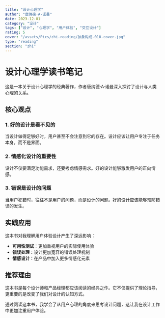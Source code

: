 ```yaml
---
title: "设计心理学"
author: "唐纳德·A·诺曼"
date: 2023-12-01
category: "设计"
tags: ["设计", "心理学", "用户体验", "交互设计"]
rating: 5
cover: "/assets/Pics/zhi-reading/抽象构成-010-cover.jpg"
type: "reading"
section: "zhi"
---
```


# 设计心理学读书笔记

这是一本关于设计心理学的经典著作，作者唐纳德·A·诺曼深入探讨了设计与人类心理的关系。

## 核心观点

### 1. 好的设计是看不见的
当设计做得足够好时，用户甚至不会注意到它的存在。设计应该让用户专注于任务本身，而不是界面。

### 2. 情感化设计的重要性
设计不仅要满足功能需求，还要考虑情感需求。好的设计能够激发用户的正向情感。

### 3. 错误是设计的问题
当用户犯错时，往往不是用户的问题，而是设计的问题。好的设计应该能够预防错误的发生。

## 实践应用

这本书对我理解用户体验设计产生了深远影响：

- **可用性测试**：更加重视用户的实际使用体验
- **错误处理**：设计更加宽容的错误处理机制
- **情感设计**：在产品中加入更多情感化元素

## 推荐理由

这本书是每个设计师和产品经理都应该阅读的经典之作。它不仅提供了理论指导，更重要的是改变了我们对设计的认知方式。

通过阅读这本书，我学会了从用户心理的角度来思考设计问题，这让我在设计工作中更加注重用户体验。
